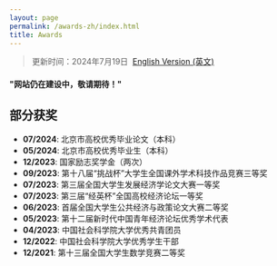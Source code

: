 ```yaml
---
layout: page
permalink: /awards-zh/index.html
title: Awards
---
```


> 更新时间：2024年7月19日&nbsp;  [English Version (英文)](https://yapengf.com/awards/)

#### "网站仍在建设中，敬请期待！"

## 部分获奖

- **07/2024**: 北京市高校优秀毕业论文（本科）
- **05/2024**: 北京市高校优秀毕业生（本科）
- **12/2023**: 国家励志奖学金（两次）
- **09/2023**: 第十八届“挑战杯”大学生全国课外学术科技作品竞赛三等奖
- **07/2023**: 第三届全国大学生发展经济学论文大赛一等奖
- **07/2023**: 第三届“经英杯”全国高校经济论坛一等奖
- **06/2023**: 首届全国大学生公共经济与政策论文大赛二等奖
- **05/2023**: 第十二届新时代中国青年经济论坛优秀学术代表
- **04/2023**: 中国社会科学院大学优秀共青团员
- **12/2022**: 中国社会科学院大学优秀学生干部
- **12/2021**: 第十三届全国大学生数学竞赛二等奖